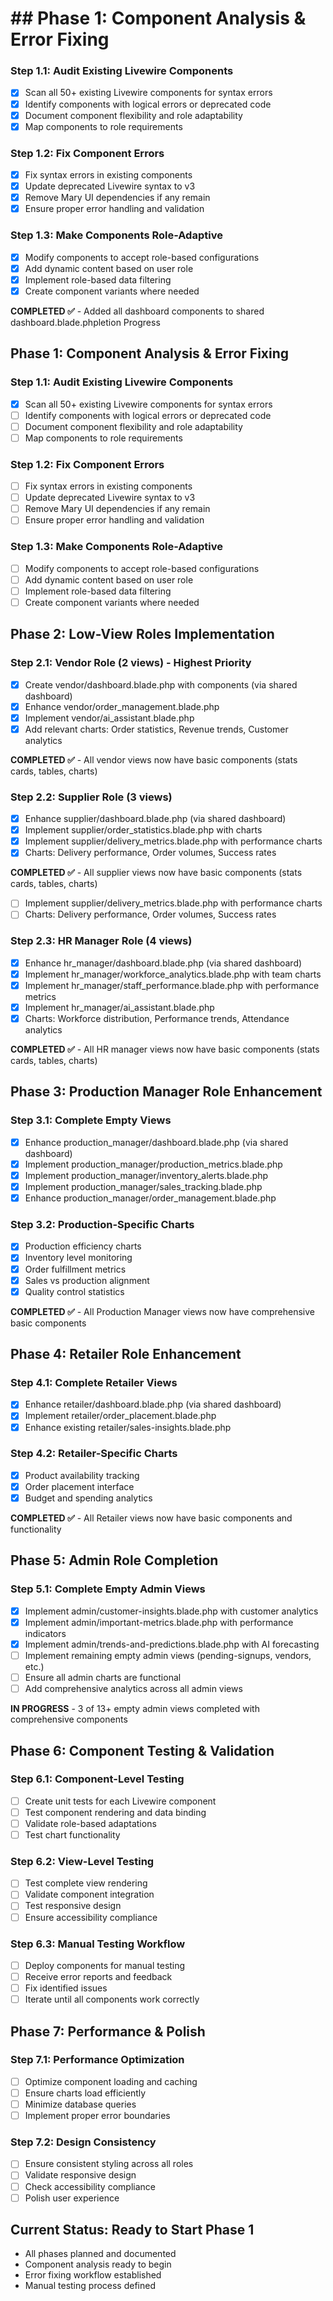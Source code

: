 # ## Phase 1: Component Analysis & Error Fixing
### Step 1.1: Audit Existing Livewire Components
- [x] Scan all 50+ existing Livewire components for syntax errors
- [x] Identify components with logical errors or deprecated code
- [x] Document component flexibility and role adaptability
- [x] Map components to role requirements

### Step 1.2: Fix Component Errors
- [x] Fix syntax errors in existing components
- [x] Update deprecated Livewire syntax to v3
- [x] Remove Mary UI dependencies if any remain
- [x] Ensure proper error handling and validation

### Step 1.3: Make Components Role-Adaptive
- [x] Modify components to accept role-based configurations
- [x] Add dynamic content based on user role
- [x] Implement role-based data filtering
- [x] Create component variants where needed

**COMPLETED ✅** - Added all dashboard components to shared dashboard.blade.phpletion Progress

## Phase 1: Component Analysis & Error Fixing
### Step 1.1: Audit Existing Livewire Components
- [x] Scan all 50+ existing Livewire components for syntax errors
- [ ] Identify components with logical errors or deprecated code
- [ ] Document component flexibility and role adaptability
- [ ] Map components to role requirements

### Step 1.2: Fix Component Errors
- [ ] Fix syntax errors in existing components
- [ ] Update deprecated Livewire syntax to v3
- [ ] Remove Mary UI dependencies if any remain
- [ ] Ensure proper error handling and validation

### Step 1.3: Make Components Role-Adaptive
- [ ] Modify components to accept role-based configurations
- [ ] Add dynamic content based on user role
- [ ] Implement role-based data filtering
- [ ] Create component variants where needed

## Phase 2: Low-View Roles Implementation
### Step 2.1: Vendor Role (2 views) - Highest Priority
- [x] Create vendor/dashboard.blade.php with components (via shared dashboard)
- [x] Enhance vendor/order_management.blade.php
- [x] Implement vendor/ai_assistant.blade.php
- [x] Add relevant charts: Order statistics, Revenue trends, Customer analytics

**COMPLETED ✅** - All vendor views now have basic components (stats cards, tables, charts)

### Step 2.2: Supplier Role (3 views)
- [x] Enhance supplier/dashboard.blade.php (via shared dashboard)
- [x] Implement supplier/order_statistics.blade.php with charts
- [x] Implement supplier/delivery_metrics.blade.php with performance charts
- [x] Charts: Delivery performance, Order volumes, Success rates

**COMPLETED ✅** - All supplier views now have basic components (stats cards, tables, charts)
- [ ] Implement supplier/delivery_metrics.blade.php with performance charts
- [ ] Charts: Delivery performance, Order volumes, Success rates

### Step 2.3: HR Manager Role (4 views)
- [x] Enhance hr_manager/dashboard.blade.php (via shared dashboard)
- [x] Implement hr_manager/workforce_analytics.blade.php with team charts
- [x] Implement hr_manager/staff_performance.blade.php with performance metrics
- [x] Implement hr_manager/ai_assistant.blade.php
- [x] Charts: Workforce distribution, Performance trends, Attendance analytics

**COMPLETED ✅** - All HR manager views now have basic components (stats cards, tables, charts)

## Phase 3: Production Manager Role Enhancement
### Step 3.1: Complete Empty Views
- [x] Enhance production_manager/dashboard.blade.php (via shared dashboard)
- [x] Implement production_manager/production_metrics.blade.php
- [x] Implement production_manager/inventory_alerts.blade.php
- [x] Implement production_manager/sales_tracking.blade.php
- [x] Enhance production_manager/order_management.blade.php

### Step 3.2: Production-Specific Charts
- [x] Production efficiency charts
- [x] Inventory level monitoring
- [x] Order fulfillment metrics
- [x] Sales vs production alignment
- [x] Quality control statistics

**COMPLETED ✅** - All Production Manager views now have comprehensive basic components

## Phase 4: Retailer Role Enhancement
### Step 4.1: Complete Retailer Views
- [x] Enhance retailer/dashboard.blade.php (via shared dashboard)
- [x] Implement retailer/order_placement.blade.php
- [x] Enhance existing retailer/sales-insights.blade.php

### Step 4.2: Retailer-Specific Charts
- [x] Product availability tracking
- [x] Order placement interface
- [x] Budget and spending analytics

**COMPLETED ✅** - All Retailer views now have basic components and functionality

## Phase 5: Admin Role Completion
### Step 5.1: Complete Empty Admin Views
- [x] Implement admin/customer-insights.blade.php with customer analytics
- [x] Implement admin/important-metrics.blade.php with performance indicators
- [x] Implement admin/trends-and-predictions.blade.php with AI forecasting
- [ ] Implement remaining empty admin views (pending-signups, vendors, etc.)
- [ ] Ensure all admin charts are functional
- [ ] Add comprehensive analytics across all admin views

**IN PROGRESS** - 3 of 13+ empty admin views completed with comprehensive components

## Phase 6: Component Testing & Validation
### Step 6.1: Component-Level Testing
- [ ] Create unit tests for each Livewire component
- [ ] Test component rendering and data binding
- [ ] Validate role-based adaptations
- [ ] Test chart functionality

### Step 6.2: View-Level Testing
- [ ] Test complete view rendering
- [ ] Validate component integration
- [ ] Test responsive design
- [ ] Ensure accessibility compliance

### Step 6.3: Manual Testing Workflow
- [ ] Deploy components for manual testing
- [ ] Receive error reports and feedback
- [ ] Fix identified issues
- [ ] Iterate until all components work correctly

## Phase 7: Performance & Polish
### Step 7.1: Performance Optimization
- [ ] Optimize component loading and caching
- [ ] Ensure charts load efficiently
- [ ] Minimize database queries
- [ ] Implement proper error boundaries

### Step 7.2: Design Consistency
- [ ] Ensure consistent styling across all roles
- [ ] Validate responsive design
- [ ] Check accessibility compliance
- [ ] Polish user experience

## Current Status: Ready to Start Phase 1
- All phases planned and documented
- Component analysis ready to begin
- Error fixing workflow established
- Manual testing process defined
